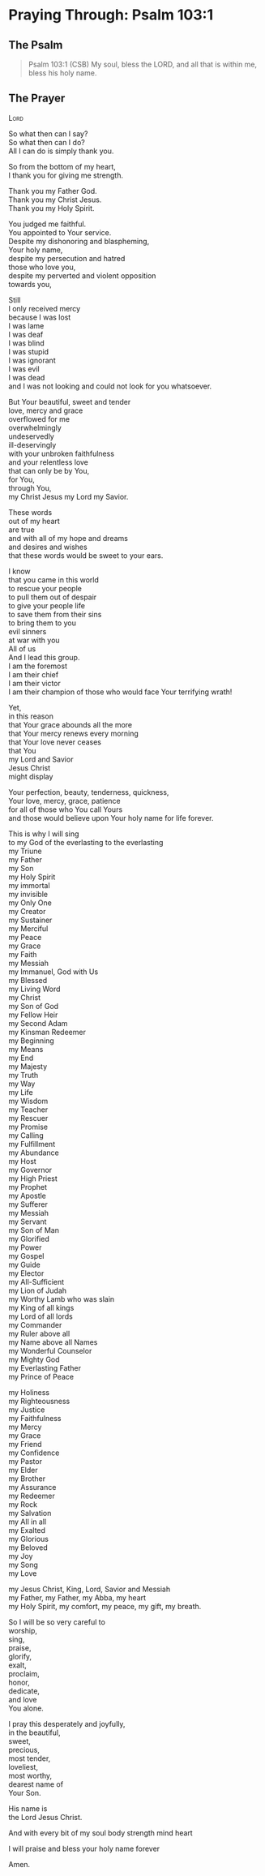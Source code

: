 # Praying Through: Psalm 103:1

## The Psalm

>Psalm 103:1 (CSB) My soul, bless the LORD, and all that is within me, bless his holy name. 

## The Prayer

<div style="font-variant: small-caps;">
Lord
</div>


So what then can I say?  
So what then can I do?  
All I can do is simply thank you.

So from the bottom of my heart,  
I thank you for giving me strength.

Thank you my Father God.  
Thank you my Christ Jesus.  
Thank you my Holy Spirit.  

You judged me faithful.  
You appointed to Your service.  
Despite my dishonoring and blaspheming,  
Your holy name,  
despite my persecution and hatred  
those who love you,  
despite my perverted and violent opposition  
towards you,  

Still  
I only received mercy  
because I was lost  
I was lame  
I was deaf  
I was blind  
I was stupid  
I was ignorant  
I was evil  
I was dead  
and I was not looking and could not look for you whatsoever.  

But Your beautiful, sweet and tender  
love, mercy and grace  
overflowed for me  
overwhelmingly  
undeservedly  
ill-deservingly  
with your unbroken faithfulness  
and your relentless love  
that can only be by You,  
for You,  
through You,  
my Christ Jesus my Lord my Savior.  

These words  
out of my heart  
are true  
and with all of my hope and dreams  
and desires and wishes  
that these words would be sweet to your ears.  

I know  
that you came in this world  
to rescue your people  
to pull them out of despair  
to give your people life  
to save them from their sins  
to bring them to you  
evil sinners  
at war with you  
All of us  
And I lead this group.  
I am the foremost  
I am their chief  
I am their victor  
I am their champion of those who would face Your terrifying wrath!  

Yet,  
in this reason  
that Your grace abounds all the more  
that Your mercy renews every morning  
that Your love never ceases  
that You  
my Lord and Savior  
Jesus Christ  
might display  

Your perfection, beauty, tenderness, quickness,  
Your love, mercy, grace, patience  
for all of those who You call Yours  
and those would believe upon Your holy name for life forever.  

This is why I will sing  
to my God of the everlasting to the everlasting  
my Triune  
my Father  
my Son  
my Holy Spirit  
my immortal  
my invisible  
my Only One  
my Creator  
my Sustainer  
my Merciful  
my Peace  
my Grace  
my Faith  
my Messiah  
my Immanuel, God with Us  
my Blessed  
my Living Word  
my Christ  
my Son of God  
my Fellow Heir  
my Second Adam  
my Kinsman Redeemer  
my Beginning  
my Means  
my End  
my Majesty  
my Truth  
my Way  
my Life  
my Wisdom  
my Teacher  
my Rescuer  
my Promise  
my Calling  
my Fulfillment  
my Abundance  
my Host  
my Governor  
my High Priest  
my Prophet  
my Apostle  
my Sufferer  
my Messiah  
my Servant  
my Son of Man  
my Glorified  
my Power  
my Gospel  
my Guide  
my Elector  
my All-Sufficient  
my Lion of Judah  
my Worthy Lamb who was slain  
my King of all kings  
my Lord of all lords  
my Commander  
my Ruler above all  
my Name above all Names  
my Wonderful Counselor  
my Mighty God  
my Everlasting Father  
my Prince of Peace  

my Holiness  
my Righteousness  
my Justice  
my Faithfulness  
my Mercy  
my Grace  
my Friend  
my Confidence  
my Pastor  
my Elder  
my Brother  
my Assurance  
my Redeemer  
my Rock  
my Salvation  
my All in all  
my Exalted  
my Glorious  
my Beloved  
my Joy  
my Song  
my Love  

my Jesus Christ, King, Lord, Savior and Messiah  
my Father, my Father, my Abba, my heart  
my Holy Spirit, my comfort, my peace, my gift, my breath.  

So I will be so very careful to  
worship,  
sing,  
praise,  
glorify,  
exalt,  
proclaim,  
honor,  
dedicate,  
and love  
You alone.  

I pray this desperately and joyfully,  
in the beautiful,  
sweet,  
precious,  
most tender,  
loveliest,  
most worthy,  
dearest name of  
Your Son.  

His name is  
the Lord Jesus Christ.  

And with every bit of my soul
body
strength
mind
heart

I will praise and bless your holy name
forever

Amen.
